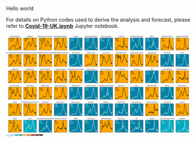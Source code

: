 Hello world

For details on Python codes used to derive the analysis and forecast, please refer to <b><a href="https://nbviewer.jupyter.org/github/khairulomar/Covid-19-UK/blob/main/uk-covid.ipynb?flush_cache=true">Covid-19-UK.ipynb</a></b> Jupyter notebook.
<p>
<img align="left" src="https://github.com/khairulomar/Covid-19-UK/blob/main/img/covid-uk1-incidence_and_trend.png?raw=true">
<p>
<img align="left" width=20% height=20% src="https://github.com/khairulomar/Covid-19-UK/blob/main/img/scale_bbc.png?raw=true">
